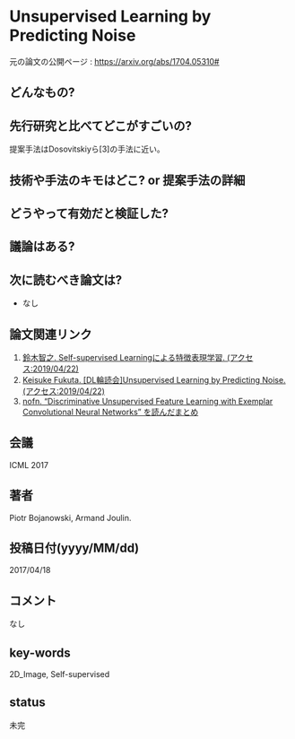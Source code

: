 # Unsupervised Learning by Predicting Noise

元の論文の公開ページ : https://arxiv.org/abs/1704.05310#

## どんなもの?


## 先行研究と比べてどこがすごいの?
提案手法はDosovitskiyら[3]の手法に近い。

## 技術や手法のキモはどこ? or 提案手法の詳細

## どうやって有効だと検証した?

## 議論はある?

## 次に読むべき論文は?
- なし

## 論文関連リンク
1. [鈴⽊智之. Self-supervised Learningによる特徴表現学習. (アクセス:2019/04/22)](http://hirokatsukataoka.net/temp/cvpaper.challenge/SSL_0929_final.pdf)
2. [Keisuke Fukuta. [DL輪読会]Unsupervised Learning by Predicting Noise. (アクセス:2019/04/22)](https://www.slideshare.net/DeepLearningJP2016/dlunsupervised-learning-by-predicting-noise)
3. [nofn. “Discriminative Unsupervised Feature Learning with Exemplar Convolutional Neural Networks” を読んだまとめ](http://nofn.tumblr.com/)

## 会議
ICML 2017

## 著者
Piotr Bojanowski, Armand Joulin.

## 投稿日付(yyyy/MM/dd)
2017/04/18

## コメント
なし

## key-words
2D_Image, Self-supervised

## status
未完
